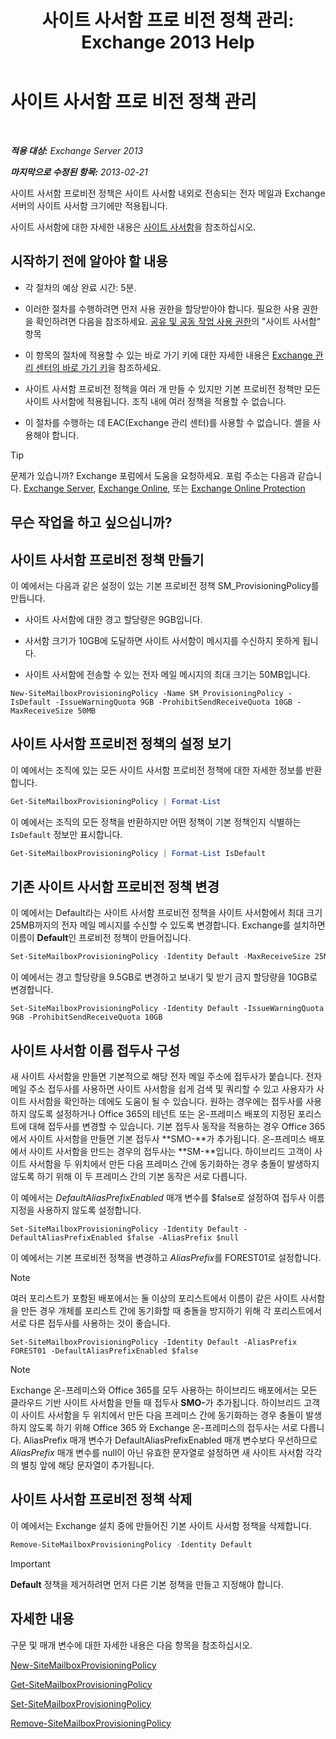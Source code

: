 ﻿---
title: '사이트 사서함 프로 비전 정책 관리: Exchange 2013 Help'
TOCTitle: 사이트 사서함 프로 비전 정책 관리
ms:assetid: 2f160d1a-a031-461f-8d29-c9cd49ca1645
ms:mtpsurl: https://technet.microsoft.com/ko-kr/library/JJ710340(v=EXCHG.150)
ms:contentKeyID: 50482792
ms.date: 05/22/2018
mtps_version: v=EXCHG.150
ms.translationtype: MT
---

# 사이트 사서함 프로 비전 정책 관리

 

_**적용 대상:** Exchange Server 2013_

_**마지막으로 수정된 항목:** 2013-02-21_

사이트 사서함 프로비전 정책은 사이트 사서함 내외로 전송되는 전자 메일과 Exchange 서버의 사이트 사서함 크기에만 적용됩니다.

사이트 사서함에 대한 자세한 내용은 [사이트 사서함](site-mailboxes-exchange-2013-help.md)을 참조하십시오.

## 시작하기 전에 알아야 할 내용

  - 각 절차의 예상 완료 시간: 5분.

  - 이러한 절차를 수행하려면 먼저 사용 권한을 할당받아야 합니다. 필요한 사용 권한을 확인하려면 다음을 참조하세요. [공유 및 공동 작업 사용 권한](sharing-and-collaboration-permissions-exchange-2013-help.md)의 "사이트 사서함" 항목

  - 이 항목의 절차에 적용할 수 있는 바로 가기 키에 대한 자세한 내용은 [Exchange 관리 센터의 바로 가기 키](keyboard-shortcuts-in-the-exchange-admin-center-exchange-online-protection-help.md)을 참조하세요.

  - 사이트 사서함 프로비전 정책을 여러 개 만들 수 있지만 기본 프로비전 정책만 모든 사이트 사서함에 적용됩니다. 조직 내에 여러 정책을 적용할 수 없습니다.

  - 이 절차를 수행하는 데 EAC(Exchange 관리 센터)를 사용할 수 없습니다. 셸을 사용해야 합니다.


> [!TIP]
> 문제가 있습니까? Exchange 포럼에서 도움을 요청하세요. 포럼 주소는 다음과 같습니다. <A href="https://go.microsoft.com/fwlink/p/?linkid=60612">Exchange Server</A>, <A href="https://go.microsoft.com/fwlink/p/?linkid=267542">Exchange Online</A>, 또는 <A href="https://go.microsoft.com/fwlink/p/?linkid=285351">Exchange Online Protection</A>



## 무슨 작업을 하고 싶으십니까?

## 사이트 사서함 프로비전 정책 만들기

이 예에서는 다음과 같은 설정이 있는 기본 프로비전 정책 SM\_ProvisioningPolicy를 만듭니다.

  - 사이트 사서함에 대한 경고 할당량은 9GB입니다.

  - 사서함 크기가 10GB에 도달하면 사이트 사서함이 메시지를 수신하지 못하게 됩니다.

  - 사이트 사서함에 전송할 수 있는 전자 메일 메시지의 최대 크기는 50MB입니다.

<!-- end list -->

    New-SiteMailboxProvisioningPolicy -Name SM_ProvisioningPolicy -IsDefault -IssueWarningQuota 9GB -ProhibitSendReceiveQuota 10GB -MaxReceiveSize 50MB

## 사이트 사서함 프로비전 정책의 설정 보기

이 예에서는 조직에 있는 모든 사이트 사서함 프로비전 정책에 대한 자세한 정보를 반환합니다.

```powershell
Get-SiteMailboxProvisioningPolicy | Format-List
```

이 예에서는 조직의 모든 정책을 반환하지만 어떤 정책이 기본 정책인지 식별하는 `IsDefault` 정보만 표시합니다.

```powershell
Get-SiteMailboxProvisioningPolicy | Format-List IsDefault
```

## 기존 사이트 사서함 프로비전 정책 변경

이 예에서는 Default라는 사이트 사서함 프로비전 정책을 사이트 사서함에서 최대 크기 25MB까지의 전자 메일 메시지를 수신할 수 있도록 변경합니다. Exchange를 설치하면 이름이 **Default**인 프로비전 정책이 만들어집니다.

```powershell
Set-SiteMailboxProvisioningPolicy -Identity Default -MaxReceiveSize 25MB
```

이 예에서는 경고 할당량을 9.5GB로 변경하고 보내기 및 받기 금지 할당량을 10GB로 변경합니다.

    Set-SiteMailboxProvisioningPolicy -Identity Default -IssueWarningQuota 9GB -ProhibitSendReceiveQuota 10GB

## 사이트 사서함 이름 접두사 구성

새 사이트 사서함을 만들면 기본적으로 해당 전자 메일 주소에 접두사가 붙습니다. 전자 메일 주소 접두사를 사용하면 사이트 사서함을 쉽게 검색 및 쿼리할 수 있고 사용자가 사이트 사서함을 확인하는 데에도 도움이 될 수 있습니다. 원하는 경우에는 접두사를 사용하지 않도록 설정하거나 Office 365의 테넌트 또는 온-프레미스 배포의 지정된 포리스트에 대해 접두사를 변경할 수 있습니다. 기본 접두사 동작을 적용하는 경우 Office 365에서 사이트 사서함을 만들면 기본 접두사 **SMO-**가 추가됩니다. 온-프레미스 배포에서 사이트 사서함을 만드는 경우의 접두사는 **SM-**입니다. 하이브리드 고객이 사이트 사서함을 두 위치에서 만든 다음 프레미스 간에 동기화하는 경우 충돌이 발생하지 않도록 하기 위해 이 두 프레미스 간의 기본 동작은 서로 다릅니다.

이 예에서는 *DefaultAliasPrefixEnabled* 매개 변수를 $false로 설정하여 접두사 이름 지정을 사용하지 않도록 설정합니다.

    Set-SiteMailboxProvisioningPolicy -Identity Default -DefaultAliasPrefixEnabled $false -AliasPrefix $null

이 예에서는 기본 프로비전 정책을 변경하고 *AliasPrefix*를 FOREST01로 설정합니다.


> [!NOTE]
> 여러 포리스트가 포함된 배포에서는 둘 이상의 포리스트에서 이름이 같은 사이트 사서함을 만든 경우 개체를 포리스트 간에 동기화할 때 충돌을 방지하기 위해 각 포리스트에서 서로 다른 접두사를 사용하는 것이 좋습니다.



    Set-SiteMailboxProvisioningPolicy -Identity Default -AliasPrefix FOREST01 -DefaultAliasPrefixEnabled $false


> [!NOTE]
> Exchange 온-프레미스와 Office 365를 모두 사용하는 하이브리드 배포에서는 모든 클라우드 기반 사이트 사서함을 만들 때 접두사 <STRONG>SMO-</STRONG>가 추가됩니다. 하이브리드 고객이 사이트 사서함을 두 위치에서 만든 다음 프레미스 간에 동기화하는 경우 충돌이 발생하지 않도록 하기 위해 Office 365 와 Exchange 온-프레미스의 접두사는 서로 다릅니다. AliasPrefix 매개 변수가 DefaultAliasPrefixEnabled 매개 변수보다 우선하므로 <EM>AliasPrefix</EM> 매개 변수를 null이 아닌 유효한 문자열로 설정하면 새 사이트 사서함 각각의 별칭 앞에 해당 문자열이 추가됩니다.



## 사이트 사서함 프로비전 정책 삭제

이 예에서는 Exchange 설치 중에 만들어진 기본 사이트 사서함 정책을 삭제합니다.

```powershell
Remove-SiteMailboxProvisioningPolicy -Identity Default
```


> [!IMPORTANT]
> <STRONG>Default</STRONG> 정책을 제거하려면 먼저 다른 기본 정책을 만들고 지정해야 합니다.



## 자세한 내용

구문 및 매개 변수에 대한 자세한 내용은 다음 항목을 참조하십시오.

[New-SiteMailboxProvisioningPolicy](https://technet.microsoft.com/ko-kr/library/jj218647\(v=exchg.150\))

[Get-SiteMailboxProvisioningPolicy](https://technet.microsoft.com/ko-kr/library/jj218617\(v=exchg.150\))

[Set-SiteMailboxProvisioningPolicy](https://technet.microsoft.com/ko-kr/library/jj218624\(v=exchg.150\))

[Remove-SiteMailboxProvisioningPolicy](https://technet.microsoft.com/ko-kr/library/jj218672\(v=exchg.150\))

